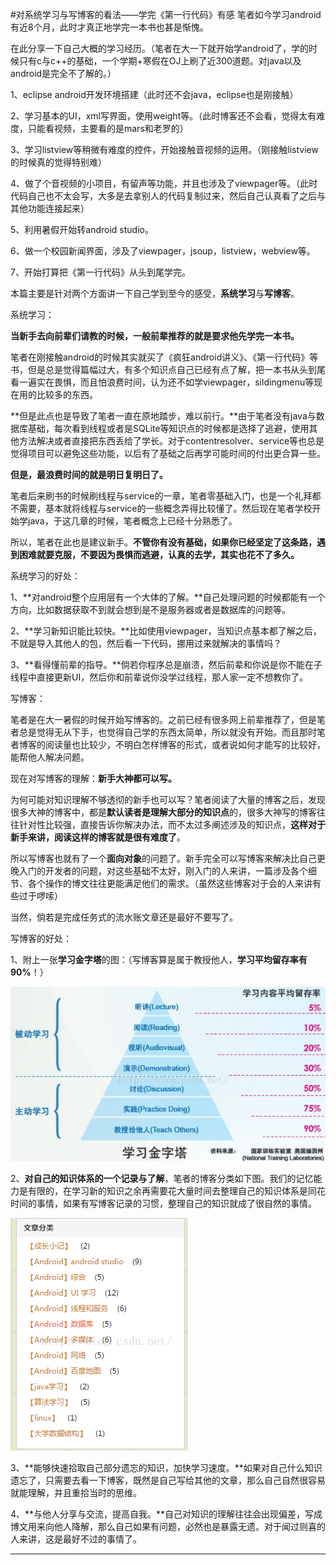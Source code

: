 #对系统学习与写博客的看法——学完《第一行代码》有感
笔者如今学习android有近8个月，此时才真正地学完一本书也甚是惭愧。

 

在此分享一下自己大概的学习经历。（笔者在大一下就开始学android了，学的时候只有c与c++的基础，一个学期+寒假在OJ上刷了近300道题。对java以及android是完全不了解的。）

1、eclipse android开发环境搭建（此时还不会java，eclipse也是刚接触）

2、学习基本的UI，xml写界面，使用weight等。（此时博客还不会看，觉得太有难度，只能看视频，主要看的是mars和老罗的）

3、学习listview等稍微有难度的控件，开始接触音视频的运用。（刚接触listview的时候真的觉得特别难）

4、做了个音视频的小项目，有留声等功能，并且也涉及了viewpager等。（此时代码自己也不太会写，大多是去拿别人的代码复制过来，然后自己认真看了之后与其他功能连接起来）

5、利用暑假开始转android studio。

6、做一个校园新闻界面，涉及了viewpager，jsoup，listview，webview等。

7、开始打算把《第一行代码》从头到尾学完。

 

 

本篇主要是针对两个方面讲一下自己学到至今的感受，**系统学习**与**写博客**。

 

系统学习：

 

**当新手去向前辈们请教的时候，一般前辈推荐的就是要求他先学完一本书。**

笔者在刚接触android的时候其实就买了《疯狂android讲义》、《第一行代码》等书，但是总是觉得篇幅过大，有多个知识点自己已经有点了解，把一本书从头到尾看一遍实在畏惧，而且怕浪费时间，认为还不如学viewpager，sildingmenu等现在用的比较多的东西。

**但是此点也是导致了笔者一直在原地踏步，难以前行。**由于笔者没有java与数据库基础，每次看到线程或者是SQLite等知识点的时候都是选择了逃避，使用其他方法解决或者直接把东西丢给了学长。对于contentresolver、service等也总是觉得项目可以避免这些功能，以后有了基础之后再学可能时间的付出更合算一些。

**但是，最浪费时间的就是明日复明日了。**

笔者后来刷书的时候刷线程与service的一章，笔者零基础入门，也是一个礼拜都不需要，基本就将线程与service的一些概念弄得比较懂了。然后现在笔者学校开始学java，于这几章的时候，笔者概念上已经十分熟悉了。

所以，笔者在此也是建议新手。**不管你有没有基础，如果你已经坚定了这条路，遇到困难就要克服，不要因为畏惧而逃避，认真的去学，其实也花不了多久。**

 

系统学习的好处：

1、**对android整个应用层有一个大体的了解。**自己处理问题的时候都能有一个方向，比如数据获取不到就会想到是不是服务器或者是数据库的问题等。

2、**学习新知识能比较快。**比如使用viewpager，当知识点基本都了解之后，不就是导入其他人的包，然后看一下代码，挪用过来就解决的事情吗？

3、**看得懂前辈的指导。**倘若你程序总是崩溃，然后前辈和你说是你不能在子线程中直接更新UI，然后你和前辈说你没学过线程，那人家一定不想教你了。

 

 

写博客：

 

笔者是在大一暑假的时候开始写博客的。之前已经有很多网上前辈推荐了，但是笔者总是觉得无从下手，也觉得自己学的东西太简单，所以就没有开始。而且那时笔者博客的阅读量也比较少，不明白怎样博客的形式，或者说如何才能写的比较好，能帮他人解决问题。

现在对写博客的理解：**新手大神都可以写。**

为何可能对知识理解不够透彻的新手也可以写？笔者阅读了大量的博客之后，发现很多大神的博客中，都是**默认读者是理解大部分的知识点**的，很多大神写的博客往往针对性比较强，直接告诉你解决办法，而不太过多阐述涉及的知识点，**这样对于新手来讲，阅读这样的博客就是很有难度了**。

所以写博客也就有了一个**面向对象**的问题了。新手完全可以写博客来解决比自己更晚入门的开发者的问题，对这些基础不太好，刚入门的人来讲，一篇涉及各个细节、各个操作的博文往往更能满足他们的需求。（虽然这些博客对于会的人来讲有些过于啰嗦）

当然，倘若是完成任务式的流水账文章还是最好不要写了。

 

 

写博客的好处：



1、附上一张**学习金字塔**的图：（写博客算是属于教授他人，**学习平均留存率有90%**！）

<img src="https://raw.githubusercontent.com/Double2hao/xujiajia_blog/main/img/16210039378970.png" alt="">

 

2、**对自己的知识体系的一个记录与了解**，笔者的博客分类如下图。我们的记忆能力是有限的，在学习新的知识之余再需要花大量时间去整理自己的知识体系是同花时间的事情，如果有写博客记录的习惯，整理自己的知识就成了很自然的事情。

<img src="https://raw.githubusercontent.com/Double2hao/xujiajia_blog/main/img/16210039390231.png" alt=""> 

3、**能够快速拾取自己部分遗忘的知识，加快学习速度。**如果对自己什么知识遗忘了，只需要去看一下博客，既然是自己写给其他的文章，那么自己自然很容易就能理解，并且重拾当时的思维。

 

4、**与他人分享与交流，提高自我。**自己对知识的理解往往会出现偏差，写成博文用来向他人降解，那么自己如果有问题，必然也是暴露无遗。对于闻过则喜的人来讲，这是最好不过的事情了。

** **

 

 